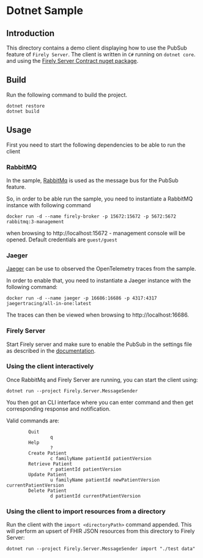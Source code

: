 # Dotnet Sample

## Introduction
This directory contains a demo client displaying how to use the PubSub feature of `Firely Server`.
The client is written in `C#` running on `dotnet core`. and using the [Firely Server Contract nuget package](https://www.nuget.org/packages/Firely.Server.Contracts).

## Build 
Run the following command to build the project.
```
dotnet restore
dotnet build
```
## Usage

First you need to start the following dependencies to be able to run the client

### RabbitMQ
In the sample, [RabbitMq](https://www.rabbitmq.com/) is used as the message bus for the PubSub feature.

So, in order to be able run the sample, you need to instantiate a RabbitMQ instance with following command
```
docker run -d --name firely-broker -p 15672:15672 -p 5672:5672 rabbitmq:3-management
```
when browsing to http://localhost:15672 - management console will be opened. Default credentials are `guest/guest`

### Jaeger
[Jaeger](https://www.jaegertracing.io/) can be use to observed the OpenTelemetry traces from the sample. 

In order to enable that, you need to instantiate a Jaeger instance with the following command:
```
docker run -d --name jaeger -p 16686:16686 -p 4317:4317 jaegertracing/all-in-one:latest
```
The traces can then be viewed when browsing to http://localhost:16686.


### Firely Server
Start Firely server and make sure to enable the PubSub in the settings file as described in the 
[documentation](https://docs.simplifier.net/projects/Firely-Server/en/latest/features_and_tools/pubsub.html).

### Using the client interactively
Once RabbitMq and Firely Server are running, you can start the client using:
```
dotnet run --project Firely.Server.MessageSender
```
You then got an CLI interface where you can enter command and then get corresponding response
and notification.

Valid commands are:
```
        Quit
                q 
        Help
                ? 
        Create Patient
                c familyName patientId patientVersion
        Retrieve Patient
                r patientId patientVersion
        Update Patient
                u familyName patientId newPatientVersion currentPatientVersion
        Delete Patient
                d patientId currentPatientVersion
```

### Using the client to import resources from a directory
Run the client with the `import <directoryPath>` command appended. This will perform an upsert of FHIR JSON resources from this directory to Firely Server:
```
dotnet run --project Firely.Server.MessageSender import "./test data"
```